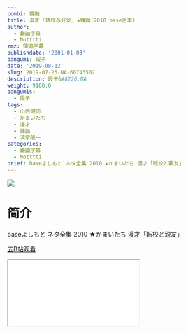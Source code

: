 ```yaml
---
combi: 镰鼬
title: 漫才 ｢转校与好友｣ ★镰鼬(2010 base吉本)
author:
  - 鎌鼬字幕
  - Notttti
zmz: 鎌鼬字幕
publishdate: '2001-01-03'
bangumi: 段子
date: '2019-08-12'
slug: 2019-07-25-NA-60743502
description: 段子&#8226;NA
weight: 9188.0
bangumis:
  - 段子
tags:
  - 山内健司
  - かまいたち
  - 漫才
  - 镰鼬
  - 滨家隆一
categories:
  - 鎌鼬字幕
  - Notttti
brief: baseよしもと ネタ全集 2010 ★かまいたち 漫才「転校と親友」
---
```

![](https://raw.githubusercontent.com/tcgriffith/owaraisite/master/static/tmpimg/f7a9b5ad5fe170a914ebae4db5cab5866d0c932e.jpg.480.jpg)
# 简介  
baseよしもと ネタ全集 2010
★かまいたち 漫才「転校と親友」  

[去B站观看](https://www.bilibili.com/video/av60743502/)
<div class ="resp-container"><iframe class="testiframe" src="//player.bilibili.com/player.html?aid=60743502"", scrolling="no", allowfullscreen="true" > </iframe></div> 
